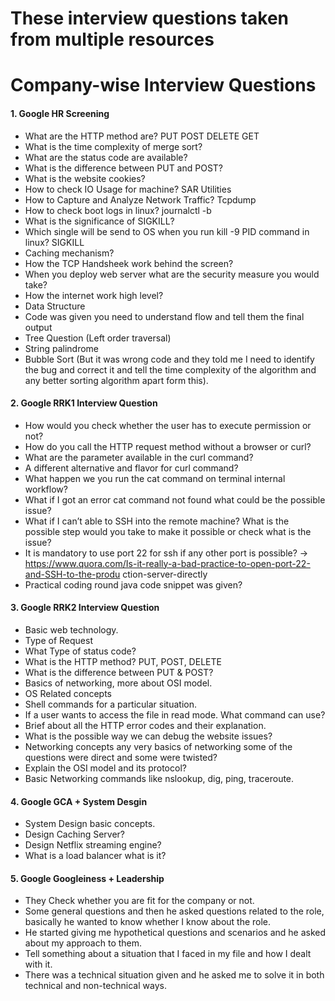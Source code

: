 # These interview questions taken from multiple resources 
# Company-wise Interview Questions

#### 1. Google HR Screening
- What are the HTTP method are? PUT POST DELETE GET
- What is the time complexity of merge sort?
- What are the status code are available?
- What is the difference between PUT and POST?
- What is the website cookies?
- How to check IO Usage for machine? SAR Utilities
- How to Capture and Analyze Network Traffic? Tcpdump
- How to check boot logs in linux? journalctl -b
- What is the significance of SIGKILL?
- Which single will be send to OS when you run kill -9 PID command in linux? SIGKILL
- Caching mechanism?
- How the TCP Handsheek work behind the screen?
- When you deploy web server what are the security measure you would take?
- How the internet work high level?
- Data Structure
- Code was given you need to understand flow and tell them the final output
- Tree Question (Left order traversal)
- String palindrome
- Bubble Sort (But it was wrong code and they told me I need to identify the
bug and correct it and tell the time complexity of the algorithm and any
better sorting algorithm apart form this).

#### 2. Google RRK1 Interview Question
- How would you check whether the user has to execute permission or not?
- How do you call the HTTP request method without a browser or curl?
- What are the parameter available in the curl command?
- A different alternative and flavor for curl command?
- What happen we you run the cat command on terminal internal workflow?
- What if I got an error cat command not found what could be the possible issue?
- What if I can’t able to SSH into the remote machine? What is the possible step would
you take to make it possible or check what is the issue?
- It is mandatory to use port 22 for ssh if any other port is possible? ->
https://www.quora.com/Is-it-really-a-bad-practice-to-open-port-22-and-SSH-to-the-produ
ction-server-directly
- Practical coding round java code snippet was given?

#### 3. Google RRK2 Interview Question
- Basic web technology.
- Type of Request
- What Type of status code?
- What is the HTTP method? PUT, POST, DELETE
- What is the difference between PUT & POST?
- Basics of networking, more about OSI model.
- OS Related concepts
- Shell commands for a particular situation.
- If a user wants to access the file in read mode. What command can use?
- Brief about all the HTTP error codes and their explanation.
- What is the possible way we can debug the website issues?
- Networking concepts any very basics of networking some of the questions were direct and some were twisted?
- Explain the OSI model and its protocol?
- Basic Networking commands like nslookup, dig, ping, traceroute.

#### 4. Google GCA + System Desgin
- System Design basic concepts.
- Design Caching Server?
- Design Netflix streaming engine?
- What is a load balancer what is it?

#### 5. Google Googleiness + Leadership
- They Check whether you are fit for the company or not.
- Some general questions and then he asked questions related to the role, basically he
wanted to know whether I know about the role.
- He started giving me hypothetical questions and scenarios and he asked about my
approach to them.
- Tell something about a situation that I faced in my file and how I dealt with it.
- There was a technical situation given and he asked me to solve it in both technical and
non-technical ways.

